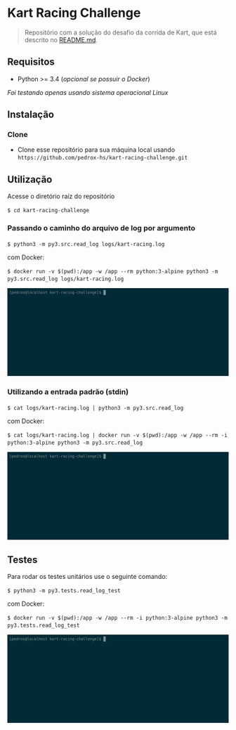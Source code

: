 # Kart Racing Challenge

> Repositório com a solução do desafio da corrida de Kart, que está descrito no [README.md](https://github.com/pedrox-hs/kart-racing-challenge/blob/master/README.md).

## Requisitos
* Python >= 3.4 (_opcional se possuir o Docker_)

_Foi testando apenas usando sistema operacional Linux_

## Instalação

### Clone

- Clone esse repositório para sua máquina local usando `https://github.com/pedrox-hs/kart-racing-challenge.git`

## Utilização

Acesse o diretório raíz do repositório

`$ cd kart-racing-challenge`

### Passando o caminho do arquivo de log por argumento

`$ python3 -m py3.src.read_log logs/kart-racing.log`

com Docker:

`$ docker run -v $(pwd):/app -w /app --rm python:3-alpine python3 -m py3.src.read_log logs/kart-racing.log`

[![asciicast demo](https://raw.githubusercontent.com/pedrox-hs/kart-racing-challenge/master/demo/demo.gif)](https://asciinema.org/a/257122)


### Utilizando a entrada padrão (stdin)

`$ cat logs/kart-racing.log | python3 -m py3.src.read_log`

com Docker:

`$ cat logs/kart-racing.log | docker run -v $(pwd):/app -w /app --rm -i python:3-alpine python3 -m py3.src.read_log`

[![asciicast demo stdin](https://raw.githubusercontent.com/pedrox-hs/kart-racing-challenge/master/demo/stdin.gif)](https://asciinema.org/a/257124)


## Testes

Para rodar os testes unitários use o seguinte comando:

`$ python3 -m py3.tests.read_log_test`

com Docker:

`$ docker run -v $(pwd):/app -w /app --rm -i python:3-alpine python3 -m py3.tests.read_log_test`

[![asciicast testing demo](https://raw.githubusercontent.com/pedrox-hs/kart-racing-challenge/master/demo/testing.gif)](https://asciinema.org/a/257129)